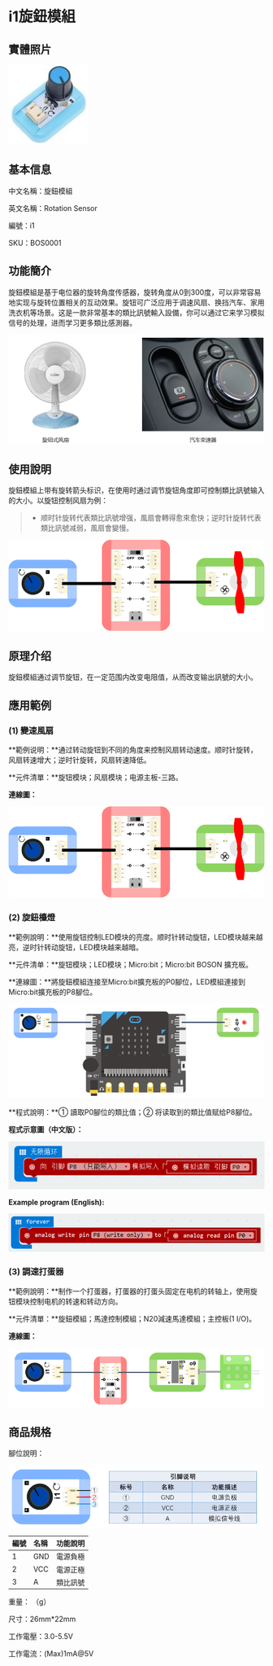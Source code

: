 # i1旋鈕模組

## 實體照片

![](../.gitbook/assets/rotation_sensor/rotation_sensor.jpg)

## 基本信息

中文名稱：旋鈕模組

英文名稱：Rotation Sensor

編號：i1

SKU：BOS0001

## 功能簡介

旋鈕模組是基于电位器的旋转角度传感器，旋转角度从0到300度，可以非常容易地实现与旋转位置相关的互动效果。旋钮可广泛应用于调速风扇、换挡汽车、家用洗衣机等场景。这是一款非常基本的類比訊號輸入設備，你可以通过它来学习模拟信号的处理，进而学习更多類比感測器。

![](../.gitbook/assets/rotation_sensor/rotation_sensor_intro.png)

## 使用說明

旋鈕模組上带有旋转箭头标识，在使用时通过调节旋钮角度即可控制類比訊號输入的大小。以旋钮控制风扇为例：

> * 顺时针旋转代表類比訊號增强，風扇會轉得愈來愈快；逆时针旋转代表類比訊號减弱，風扇會變慢。

![](../.gitbook/assets//rotation_sensor/rotation_sensor_ui.png)

## 原理介绍

旋鈕模組通过调节旋钮，在一定范围内改变电阻值，从而改变输出訊號的大小。

## 應用範例

### \(1\) 變速風扇

**範例说明：**通过转动旋钮到不同的角度来控制风扇转动速度。顺时针旋转，风扇转速增大；逆时针旋转，风扇转速降低。

**元件清單：**旋钮模块；风扇模块；电源主板-三路。

**連線圖：**

![](../.gitbook/assets/rotation_sensor/rotation_sensor_example1.png)

### \(2\) 旋鈕檯燈

**範例說明：**使用旋钮控制LED模块的亮度。顺时针转动旋钮，LED模块越来越亮，逆时针转动旋钮，LED模块越来越暗。

**元件清单：**旋钮模块；LED模块；Micro:bit；Micro:bit BOSON 擴充板。

**連線圖：**將旋鈕模組连接至Micro:bit擴充板的P0腳位，LED模組連接到Micro:bit擴充板的P8腳位。

![](../.gitbook/assets/rotation_sensor/rotation_sensor_example2.png)

**程式說明：**① 讀取P0腳位的類比值；② 将读取到的類比值赋给P8腳位。

**程式示意圖（中文版）：**

![](../.gitbook/assets/rotation_sensor/rotation_sensor_prg_ch_tw.png)

**Example program \(English\):**

![](../.gitbook/assets/rotation_sensor/rotation_sensor_prg_en.png)

### \(3\) 調速打蛋器

**範例說明：**制作一个打蛋器，打蛋器的打蛋头固定在电机的转轴上，使用旋钮模块控制电机的转速和转动方向。

**元件清單：**旋鈕模組；馬達控制模組；N20減速馬達模組；主控板\(1 I/O\)。

**連線圖：**

![](../.gitbook/assets/rotation_sensor/rotation_sensor_example3.png)

## 商品規格

腳位說明：

![](../.gitbook/assets/rotation_sensor/rotation_sensor_spec.png)

| **編號** | **名稱** | **功能說明** |
| :--- | :--- | :--- |
| 1 | GND | 電源負極 |
| 2 | VCC | 電源正極 |
| 3 | A | 類比訊號 |

重量： （g）

尺寸：26mm\*22mm

工作電壓：3.0-5.5V

工作電流：\(Max\)1mA@5V
